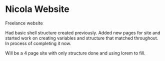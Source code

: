 # Nicola Website

Freelance website

Had basic shell structure created previously. Added new pages for site and started work on creating variables and structure that matched throughout. In process of completing it now.

Will be a 4 page site with only structure done and using lorem to fill.
